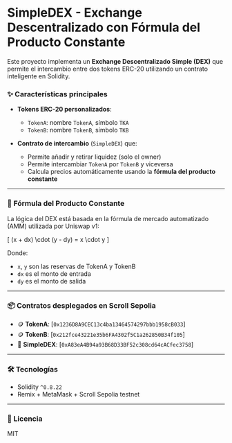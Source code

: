 # SimpleDEX - Exchange Descentralizado con Fórmula del Producto Constante

Este proyecto implementa un **Exchange Descentralizado Simple (DEX)** que permite el intercambio entre dos tokens ERC-20 utilizando un contrato inteligente en Solidity.

### ✨ Características principales

- **Tokens ERC-20 personalizados**:  
  - `TokenA`: nombre `TokenA`, símbolo `TKA`  
  - `TokenB`: nombre `TokenB`, símbolo `TKB`

- **Contrato de intercambio** (`SimpleDEX`) que:
  - Permite añadir y retirar liquidez (solo el owner)
  - Permite intercambiar `TokenA` por `TokenB` y viceversa
  - Calcula precios automáticamente usando la **fórmula del producto constante**

---

### 📐 Fórmula del Producto Constante

La lógica del DEX está basada en la fórmula de mercado automatizado (AMM) utilizada por Uniswap v1:

\[
(x + dx) \cdot (y - dy) = x \cdot y
\]

Donde:
- `x`, `y` son las reservas de TokenA y TokenB
- `dx` es el monto de entrada
- `dy` es el monto de salida

---

### 📦 Contratos desplegados en Scroll Sepolia

- 🪙 **TokenA**: [`0x1236D8A9CEC13c4ba13464574297bbb1958cB033`]
- 🪙 **TokenB**: [`0x212fce43221e35b6FA4302f5C1a262850B34f105`]
- 🔁 **SimpleDEX**: [`0xA83eA4B94a93B68D33BF52c308cd64cACfec3758`]

---

### 🛠️ Tecnologías

- Solidity `^0.8.22`
- Remix + MetaMask + Scroll Sepolia testnet



---

### 📄 Licencia

MIT
